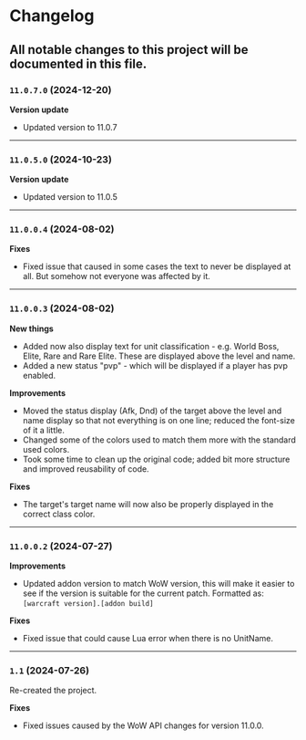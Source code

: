 # Changelog
All notable changes to this project will be documented in this file.
---
### `11.0.7.0` (2024-12-20)
**Version update**
- Updated version to 11.0.7

---
### `11.0.5.0` (2024-10-23)
**Version update**
- Updated version to 11.0.5

---
### `11.0.0.4` (2024-08-02)
**Fixes**
- Fixed issue that caused in some cases the text to never be displayed at all. But somehow not everyone was affected by it.

---
### `11.0.0.3` (2024-08-02)
**New things**
- Added now also display text for unit classification - e.g. World Boss, Elite, Rare and Rare Elite. These are displayed above the level and name.
- Added a new status "pvp" - which will be displayed if a player has pvp enabled.

**Improvements**
- Moved the status display (Afk, Dnd) of the target above the level and name display so that not everything is on one line; reduced the font-size of it a little.
- Changed some of the colors used to match them more with the standard used colors.
- Took some time to clean up the original code; added bit more structure and improved reusability of code.

**Fixes**
- The target's target name will now also be properly displayed in the correct class color.

---
### `11.0.0.2` (2024-07-27)
**Improvements**
- Updated addon version to match WoW version, this will make it easier to see if the version is suitable for the current patch. Formatted as: `[warcraft version].[addon build]`

**Fixes**
- Fixed issue that could cause Lua error when there is no UnitName.

---
### `1.1` (2024-07-26)
Re-created the project.

**Fixes**
- Fixed issues caused by the WoW API changes for version 11.0.0.
